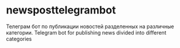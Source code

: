 # newsposttelegrambot
Телеграм бот по публикации новостей разделенных на различные категории. 
Telegram bot for publishing news divided into different categories
